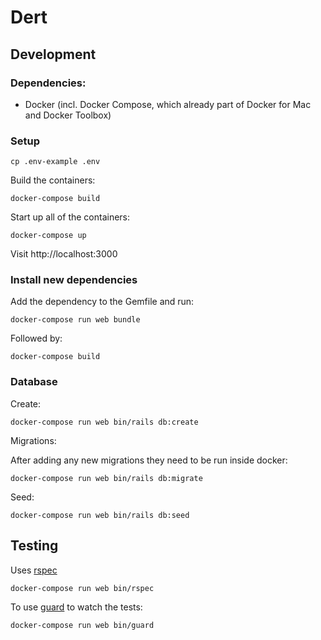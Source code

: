 # Dert

## Development

### Dependencies:

- Docker (incl. Docker Compose, which already part of Docker for Mac and Docker Toolbox)

### Setup
```
cp .env-example .env
```

Build the containers:
```
docker-compose build
```

Start up all of the containers:
```
docker-compose up
```

Visit http://localhost:3000

### Install new dependencies

Add the dependency to the Gemfile and run:
```
docker-compose run web bundle
```

Followed by:
```
docker-compose build
```

### Database

Create:
```
docker-compose run web bin/rails db:create
```

Migrations:

After adding any new migrations they need to be run inside docker:
```
docker-compose run web bin/rails db:migrate
```

Seed:
```
docker-compose run web bin/rails db:seed
```

## Testing

Uses [rspec](https://github.com/rspec/rspec)
```
docker-compose run web bin/rspec
```

To use [guard](https://github.com/guard/guard) to watch the tests:
```
docker-compose run web bin/guard
```